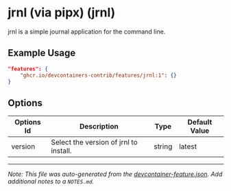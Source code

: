
# jrnl (via pipx) (jrnl)

jrnl is a simple journal application for the command line.

## Example Usage

```json
"features": {
    "ghcr.io/devcontainers-contrib/features/jrnl:1": {}
}
```

## Options

| Options Id | Description | Type | Default Value |
|-----|-----|-----|-----|
| version | Select the version of jrnl to install. | string | latest |



---

_Note: This file was auto-generated from the [devcontainer-feature.json](https://github.com/devcontainers-contrib/features/blob/main/src/jrnl/devcontainer-feature.json).  Add additional notes to a `NOTES.md`._

